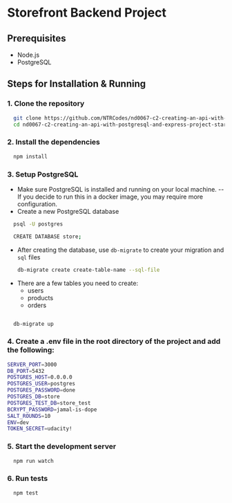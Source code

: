# Storefront Backend Project

## Prerequisites
- Node.js
- PostgreSQL

## Steps for Installation & Running

### 1. Clone the repository
```bash
  git clone https://github.com/NTRCodes/nd0067-c2-creating-an-api-with-postgresql-and-express-project-starter.git
  cd nd0067-c2-creating-an-api-with-postgresql-and-express-project-starter
```
### 2. Install the dependencies 
```bash
  npm install
```

### 3. Setup PostgreSQL

- Make sure PostgreSQL is installed and running on your local machine.
-- If you decide to run this in a docker image, you may require more configuration.
- Create a new PostgreSQL database
```bash
  psql -U postgres

  CREATE DATABASE store;
```
- After creating the database, use `db-migrate` to create your migration and `sql` files
  ```bash
  db-migrate create create-table-name --sql-file

- There are a few tables you need to create:
  - users
  - products
  - orders

```bash

  db-migrate up
```

### 4. Create a .env file in the root directory of the project and add the following:
  ```bash
  SERVER_PORT=3000
  DB_PORT=5432
  POSTGRES_HOST=0.0.0.0
  POSTGRES_USER=postgres
  POSTGRES_PASSWORD=done
  POSTGRES_DB=store
  POSTGRES_TEST_DB=store_test
  BCRYPT_PASSWORD=jamal-is-dope
  SALT_ROUNDS=10
  ENV=dev
  TOKEN_SECRET=udacity!
```
### 5. Start the development server
```bash
  npm run watch
```

### 6. Run tests
```bash
  npm test
```
